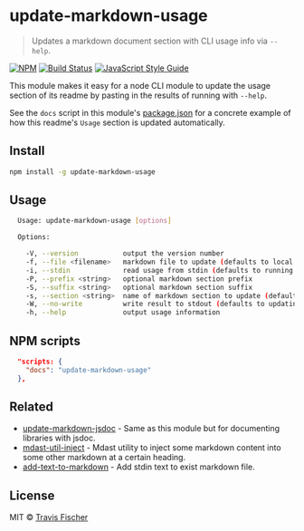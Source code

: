 # update-markdown-usage

> Updates a markdown document section with CLI usage info via `--help`.

[![NPM](https://img.shields.io/npm/v/update-markdown-usage.svg)](https://www.npmjs.com/package/update-markdown-usage) [![Build Status](https://travis-ci.com/transitive-bullshit/update-markdown-usage.svg?branch=master)](https://travis-ci.com/transitive-bullshit/update-markdown-usage) [![JavaScript Style Guide](https://img.shields.io/badge/code_style-standard-brightgreen.svg)](https://standardjs.com)

This module makes it easy for a node CLI module to update the usage section of its readme by pasting in the results of running with `--help`.

See the `docs` script in this module's [package.json](package.json) for a concrete example of how this readme's `Usage` section is updated automatically.

## Install

```bash
npm install -g update-markdown-usage
```

## Usage

```bash
  Usage: update-markdown-usage [options]

  Options:

    -V, --version           output the version number
    -f, --file <filename>   markdown file to update (defaults to local readme)
    -i, --stdin             read usage from stdin (defaults to running pkg binary with --help)
    -P, --prefix <string>   optional markdown section prefix
    -S, --suffix <string>   optional markdown section suffix
    -s, --section <string>  name of markdown section to update (default: usage)
    -W, --no-write          write result to stdout (defaults to updating markdown file)
    -h, --help              output usage information
```

## NPM scripts

```json
  "scripts: {
    "docs": "update-markdown-usage"
  },
```

## Related

-   [update-markdown-jsdoc](https://github.com/transitive-bullshit/update-markdown-jsdoc) - Same as this module but for documenting libraries with jsdoc.
-   [mdast-util-inject](https://github.com/anandthakker/mdast-util-inject) - Mdast utility to inject some markdown content into some other markdown at a certain heading.
-   [add-text-to-markdown](https://github.com/azu/add-text-to-markdown) - Add stdin text to exist markdown file.

## License

MIT © [Travis Fischer](https://transitivebullsh.it)
